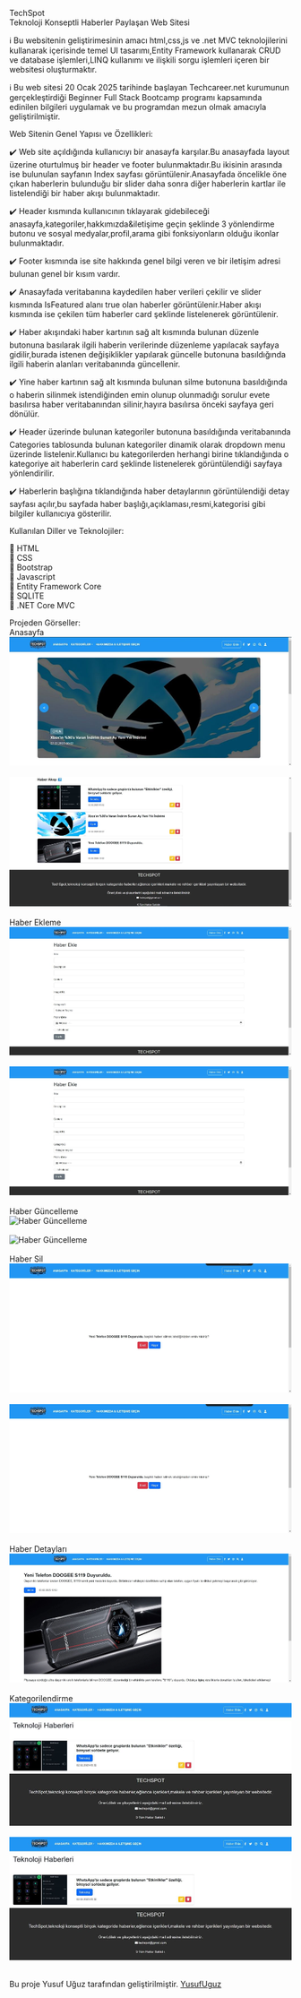 TechSpot<br />
Teknoloji Konseptli Haberler Paylaşan Web Sitesi<br />

:information_source: Bu websitenin geliştirimesinin amacı html,css,js ve .net MVC teknolojilerini kullanarak içerisinde temel UI tasarımı,Entity Framework kullanarak CRUD ve database işlemleri,LINQ kullanımı ve ilişkili sorgu işlemleri içeren bir websitesi oluşturmaktır. <br />

:information_source: Bu web sitesi 20 Ocak 2025 tarihinde başlayan Techcareer.net kurumunun gerçekleştirdiği Beginner Full Stack Bootcamp programı kapsamında edinilen bilgileri uygulamak ve bu programdan mezun olmak amacıyla geliştirilmiştir.<br />

Web Sitenin Genel Yapısı ve Özellikleri:<br />

:heavy_check_mark: Web site açıldığında kullanıcıyı bir anasayfa karşılar.Bu anasayfada layout üzerine oturtulmuş bir header ve footer bulunmaktadır.Bu ikisinin arasında ise bulunulan sayfanın Index sayfası görüntülenir.Anasayfada öncelikle öne çıkan haberlerin bulunduğu bir slider daha sonra diğer haberlerin kartlar ile listelendiği bir haber akışı bulunmaktadır.<br />

:heavy_check_mark: Header kısmında kullanıcının tıklayarak gidebileceği anasayfa,kategoriler,hakkımızda&iletişime geçin şeklinde 3 yönlendirme butonu ve sosyal medyalar,profil,arama gibi fonksiyonların olduğu ikonlar bulunmaktadır.<br />

:heavy_check_mark: Footer kısmında ise site hakkında genel bilgi veren ve bir iletişim adresi bulunan genel bir kısım vardır.<br />

:heavy_check_mark: Anasayfada veritabanına kaydedilen haber verileri çekilir ve slider kısmında IsFeatured alanı true olan haberler görüntülenir.Haber akışı kısmında ise çekilen tüm haberler card şeklinde listelenerek görüntülenir.<br />

:heavy_check_mark: Haber akışındaki haber kartının sağ alt kısmında bulunan düzenle butonuna basılarak ilgili haberin verilerinde düzenleme yapılacak sayfaya gidilir,burada istenen değişiklikler yapılarak güncelle butonuna basıldığında ilgili haberin alanları veritabanında güncellenir.<br />

:heavy_check_mark: Yine haber kartının sağ alt kısmında bulunan silme butonuna basıldığında o haberin silinmek istendiğinden emin olunup olunmadığı sorulur evete basılırsa haber veritabanından silinir,hayıra basılırsa önceki sayfaya geri dönülür.<br />

:heavy_check_mark: Header üzerinde bulunan kategoriler butonuna basıldığında veritabanında Categories tablosunda bulunan kategoriler dinamik olarak dropdown menu üzerinde listelenir.Kullanıcı bu kategorilerden herhangi birine tıklandığında o kategoriye ait haberlerin card şeklinde listenelerek görüntülendiği sayfaya yönlendirilir.<br />

:heavy_check_mark: Haberlerin başlığına tıklandığında haber detaylarının görüntülendiği detay sayfası açılır,bu sayfada haber başlığı,açıklaması,resmi,kategorisi gibi bilgiler kullanıcıya gösterilir.<br />

Kullanılan Diller ve Teknolojiler:<br />

:pushpin: HTML<br />
:pushpin: CSS<br />
:pushpin: Bootstrap<br />
:pushpin: Javascript<br />
:pushpin: Entity Framework Core<br />
:pushpin: SQLITE<br />
:pushpin: .NET Core MVC<br />

Projeden Görseller:<br />
Anasayfa<br />
![Anasayfa 1](./readme-images/anasayfa1_1.JPG)<br /><br />
![Anasayfa 2](./readme-images/anasayfa2_1.JPG)<br /><br />
Haber Ekleme<br />
![Haber Ekleme](./readme-images/haberekle_1.JPG)<br /><br />
![Haber Ekleme](./readme-images/haberekle_1.JPG)<br /><br />
Haber Güncelleme<br />
![Haber Güncelleme](./readme-images/habergüncelle_1.JPG)<br /><br />
![Haber Güncelleme](./readme-images/habergüncelle_1.JPG)<br /><br />
Haber Sil<br />
![Haber Sil](./readme-images/habersil_1.JPG)<br /><br />
![Haber Sil](./readme-images/habersil_1.JPG)<br /><br />
Haber Detayları<br />
![Haber Detayları](./readme-images/haberdetaylari_1.JPG)<br /><br />
Kategorilendirme<br />
![Kategorilendirme](./readme-images/kategorilendirme_1.JPG)<br /><br />
![Kategorilendirme](./readme-images/kategorilendirme_1.JPG)<br /><br />

Bu proje Yusuf Uğuz tarafından geliştirilmiştir. [YusufUguz](https://github.com/YusufUguz)<br />
